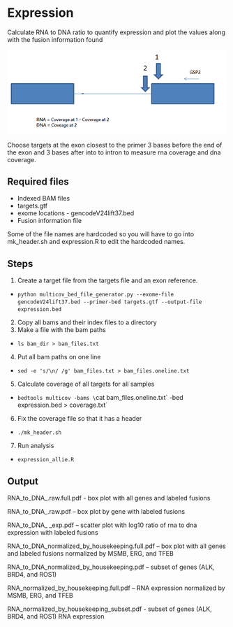 Expression
==========
Calculate RNA to DNA ratio to quantify expression and plot the values along with the fusion information found

![alt-text](https://github.com/alliemacleay/expression/blob/master/target_creation.png "Exon and intron targets")

Choose targets at the exon closest to the primer 3 bases before the end of the exon and 3 bases after into to intron to measure rna coverage and dna coverage.

Required files
--------------
* Indexed BAM files
* targets.gtf
* exome locations - gencodeV24lift37.bed
* Fusion information file

Some of the file names are hardcoded so you will have to go into mk_header.sh and expression.R to edit the hardcoded names.

Steps
-----
1. Create a target file from the targets file and an exon reference.
  * `python multicov_bed_file_generator.py --exome-file gencodeV24lift37.bed --primer-bed targets.gtf --output-file expression.bed`
2. Copy all bams and their index files to a directory
3. Make a file with the bam paths
  * `ls bam_dir > bam_files.txt`
4. Put all bam paths on one line
  * `sed -e 's/\n/ /g' bam_files.txt > bam_files.oneline.txt`
5. Calculate coverage of all targets for all samples
  * `bedtools multicov -bams \`cat bam_files.oneline.txt\` -bed expression.bed > coverage.txt`
6. Fix the coverage file so that it has a header
  * `./mk_header.sh`
7. Run analysis
  * `expression_allie.R`
  
Output
--------
RNA_to_DNA_.raw.full.pdf  - box plot with all genes and labeled fusions

RNA_to_DNA_<gene>.raw.pdf – box plot by gene with labeled fusions

RNA_to_DNA_ <gene> _exp.pdf – scatter plot with log10 ratio of rna to dna expression with labeled fusions

RNA_to_DNA_normalized_by_housekeeping.full.pdf – box plot with all genes and labeled fusions normalized by MSMB, ERG, and TFEB

RNA_to_DNA_normalized_by_housekeeping.pdf – subset of genes (ALK, BRD4, and ROS1)

RNA_normalized_by_housekeeping.full.pdf – RNA expression normalized by MSMB, ERG, and TFEB

RNA_normalized_by_housekeeping_subset.pdf - subset of genes (ALK, BRD4, and ROS1) RNA expression



